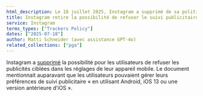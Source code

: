```yaml
---
html_description: Le 18 juillet 2025, Instagram a supprimé de sa politique de traceurs les instructions pour refuser le suivi publicitaire via les réglages des appareils mobiles.
title: Instagram retire la possibilité de refuser le suivi publicitaire via les réglages du téléphone
service: Instagram
terms_types: ["Trackers Policy"]
dates: ["2025-07-18"]
author: Matti Schneider (avec assistance GPT-4o)
related_collections: ["pga"]
---
```


Instagram a [supprimé](https://github.com/OpenTermsArchive/pga-versions/commit/4a8e001c92a2b2a29bea609fc2b52fceef515b6c) la possibilité pour les utilisateurs de refuser les publicités ciblées dans les réglages de leur appareil mobile. Le document mentionnait auparavant que les utilisateurs pouvaient gérer leurs préférences de suivi publicitaire « en utilisant Android, iOS 13 ou une version antérieure d’iOS ».
